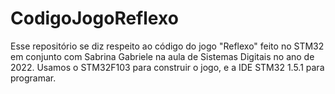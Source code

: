# CodigoJogoReflexo
Esse repositório se diz respeito ao código do jogo "Reflexo" feito no STM32 em conjunto com Sabrina Gabriele na aula de Sistemas Digitais no ano de 2022.
Usamos o STM32F103 para construir o jogo, e a IDE STM32 1.5.1 para programar.
